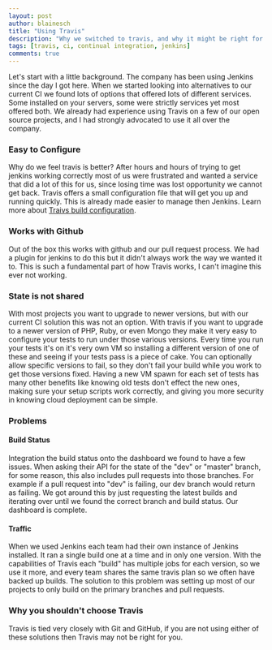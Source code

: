 ```yaml
---
layout: post
author: blainesch
title: "Using Travis"
description: "Why we switched to travis, and why it might be right for you."
tags: [travis, ci, continual integration, jenkins]
comments: true
---
```


Let's start with a little background. The company has been using Jenkins since the day I got here. When we started looking into alternatives to our current CI we found lots of options that offered lots of different services. Some installed on your servers, some were strictly services yet most offered both. We already had experience using Travis on a few of our open source projects, and I had strongly advocated to use it all over the company.

### Easy to Configure
Why do we feel travis is better? After hours and hours of trying to get jenkins working correctly most of us were frustrated and wanted a service that did a lot of this for us, since losing time was lost opportunity we cannot get back. Travis offers a small configuration file that will get you up and running quickly. This is already made easier to manage then Jenkins.
Learn more about [Traivs build configuration](http://docs.travis-ci.com/user/build-configuration/).

### Works with Github
Out of the box this works with github and our pull request process. We had a plugin for jenkins to do this but it didn't always work the way we wanted it to. This is such a fundamental part of how Travis works, I can't imagine this ever not working.

### State is not shared
With most projects you want to upgrade to newer versions, but with our current CI solution this was not an option. With travis if you want to upgrade to a newer version of PHP, Ruby, or even Mongo they make it very easy to configure your tests to run under those various versions. Every time you run your tests it's on it's very own VM so installing a different version of one of these and seeing if your tests pass is a piece of cake. You can optionally allow specific versions to fail, so they don't fail your build while you work to get those versions fixed.
Having a new VM spawn for each set of tests has many other benefits like knowing old tests don't effect the new ones, making sure your setup scripts work correctly, and giving you more security in knowing cloud deployment can be simple.

### Problems

#### Build Status
Integration the build status onto the dashboard we found to have a few issues. When asking their API for the state of the "dev" or "master" branch, for some reason, this also includes pull requests into those branches. For example if a pull request into "dev" is failing, our dev branch would return as failing.
We got around this by just requesting the latest builds and iterating over until we found the correct branch and build status. Our dashboard is complete.

#### Traffic
When we used Jenkins each team had their own instance of Jenkins installed. It ran a single build one at a time and in only one version. With the capabilities of Travis each "build" has multiple jobs for each version, so we use it more, and every team shares the same travis plan so we often have backed up builds.
The solution to this problem was setting up most of our projects to only build on the primary branches and pull requests.

### Why you shouldn't choose Travis
Travis is tied very closely with Git and GitHub, if you are not using either of these solutions then Travis may not be right for you.
